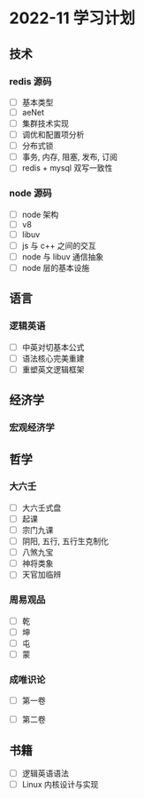# 2022-11 学习计划

## 技术

### redis 源码
- [ ] 基本类型
- [ ] aeNet
- [ ] 集群技术实现
- [ ] 调优和配置项分析
- [ ] 分布式锁
- [ ] 事务, 内存, 阻塞, 发布, 订阅
- [ ] redis + mysql 双写一致性

### node 源码
- [ ] node 架构
- [ ] v8
- [ ] libuv
- [ ] js 与 c++ 之间的交互
- [ ] node 与 libuv 通信抽象
- [ ] node 层的基本设施

## 语言

### 逻辑英语
- [ ] 中英对切基本公式
- [ ] 语法核心完美重建
- [ ] 重塑英文逻辑框架

## 经济学

### 宏观经济学

## 哲学

### 大六壬
- [ ] 大六壬式盘
- [ ] 起课
- [ ] 宗门九课
- [ ] 阴阳, 五行, 五行生克制化
- [ ] 八煞九宝
- [ ] 神将类象
- [ ] 天官加临辨

### 周易观品
- [ ] 乾
- [ ] 坤
- [ ] 屯
- [ ] 蒙

### 成唯识论
- [ ] 第一卷
- [ ] 第二卷


## 书籍
- [ ] 逻辑英语语法
- [ ] Linux 内核设计与实现
<!-- - [ ] 深入理解 Linux 内核 -->
<!-- - [ ] 深入 Linux 内核架构 -->
